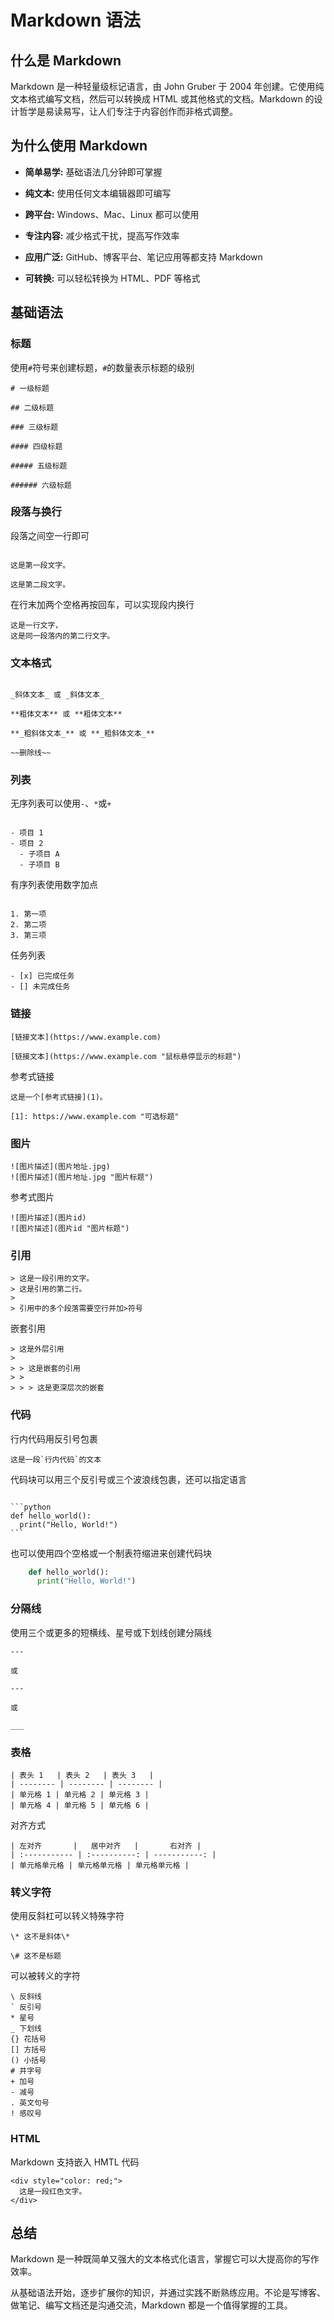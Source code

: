 # Markdown 语法

## 什么是 Markdown

Markdown 是一种轻量级标记语言，由 John Gruber 于 2004 年创建。它使用纯文本格式编写文档，然后可以转换成 HTML 或其他格式的文档。Markdown 的设计哲学是易读易写，让人们专注于内容创作而非格式调整。

## 为什么使用 Markdown

- **简单易学:** 基础语法几分钟即可掌握

- **纯文本:** 使用任何文本编辑器即可编写

- **跨平台:** Windows、Mac、Linux 都可以使用

- **专注内容:** 减少格式干扰，提高写作效率

- **应用广泛:** GitHub、博客平台、笔记应用等都支持 Markdown

- **可转换:** 可以轻松转换为 HTML、PDF 等格式

## 基础语法

### 标题

使用`#`符号来创建标题，`#`的数量表示标题的级别

```
# 一级标题

## 二级标题

### 三级标题

#### 四级标题

##### 五级标题

###### 六级标题

```

### 段落与换行

段落之间空一行即可

```

这是第一段文字。

这是第二段文字。

```

在行末加两个空格再按回车，可以实现段内换行

```
这是一行文字，
这是同一段落内的第二行文字。

```

### 文本格式

```

_斜体文本_ 或 _斜体文本_

**粗体文本** 或 **粗体文本**

**_粗斜体文本_** 或 **_粗斜体文本_**

~~删除线~~

```

### 列表

无序列表可以使用`-`、`*`或`+`

```

- 项目 1
- 项目 2
  - 子项目 A
  - 子项目 B

```

有序列表使用数字加点

```

1. 第一项
2. 第二项
3. 第三项

```

任务列表

```
- [x] 已完成任务
- [] 未完成任务

```

### 链接

```
[链接文本](https://www.example.com)

[链接文本](https://www.example.com "鼠标悬停显示的标题")

```

参考式链接

```
这是一个[参考式链接](1)。

[1]: https://www.example.com "可选标题"
```

### 图片

```
![图片描述](图片地址.jpg)
![图片描述](图片地址.jpg "图片标题")
```

参考式图片

```
![图片描述](图片id)
![图片描述](图片id "图片标题")
```

### 引用

```
> 这是一段引用的文字。
> 这是引用的第二行。
>
> 引用中的多个段落需要空行并加>符号
```

嵌套引用

```
> 这是外层引用
>
> > 这是嵌套的引用
> >
> > > 这是更深层次的嵌套
```

### 代码

行内代码用反引号包裹

```
这是一段`行内代码`的文本
```

代码块可以用三个反引号或三个波浪线包裹，还可以指定语言

````

```python
def hello_world():
  print("Hello, World!")
```

````

也可以使用四个空格或一个制表符缩进来创建代码块

```python
    def hello_world():
      print("Hello, World!")

```

### 分隔线

使用三个或更多的短横线、星号或下划线创建分隔线

```
---

或

---

或

___

```

### 表格

```
| 表头 1   | 表头 2   | 表头 3   |
| -------- | -------- | -------- |
| 单元格 1 | 单元格 2 | 单元格 3 |
| 单元格 4 | 单元格 5 | 单元格 6 |

```

对齐方式

```
| 左对齐       |   居中对齐   |       右对齐 |
| :----------- | :----------: | -----------: |
| 单元格单元格 | 单元格单元格 | 单元格单元格 |
```

### 转义字符

使用反斜杠可以转义特殊字符

```
\* 这不是斜体\*

\# 这不是标题
```

可以被转义的字符

```
\ 反斜线
` 反引号
* 星号
_ 下划线
{} 花括号
[] 方括号
() 小括号
# 井字号
+ 加号
- 减号
. 英文句号
! 感叹号
```

### HTML

Markdown 支持嵌入 HMTL 代码

```
<div style="color: red;">
  这是一段红色文字。
</div>

```

## 总结

Markdown 是一种既简单又强大的文本格式化语言，掌握它可以大提高你的写作效率。

从基础语法开始，逐步扩展你的知识，并通过实践不断熟练应用。不论是写博客、做笔记、编写文档还是沟通交流，Markdown 都是一个值得掌握的工具。
